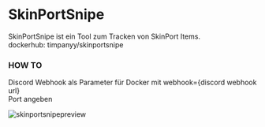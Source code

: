 # SkinPortSnipe

SkinPortSnipe ist ein Tool zum Tracken von SkinPort Items.<br>
dockerhub: timpanyy/skinportsnipe

### HOW TO
Discord Webhook als Parameter für Docker mit webhook={discord webhook url}<br>
Port angeben



![skinportsnipepreview](https://user-images.githubusercontent.com/44554377/232314365-e9b4466a-dad2-47ed-8915-4c3f45f986b2.png)
